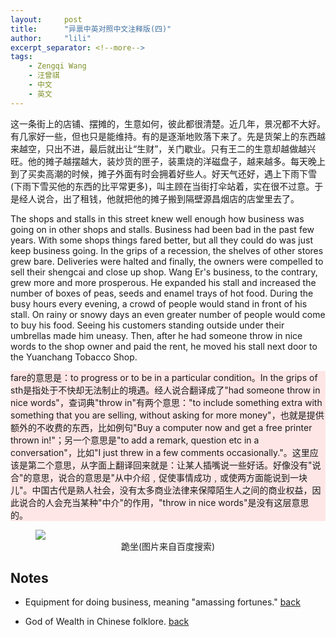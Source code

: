 ```yaml
---
layout:     post
title:      "异禀中英对照中文注释版(四)"
author:     "lili"
excerpt_separator: <!--more-->
tags:
    - Zengqi Wang
    - 汪曾祺
    - 中文
    - 英文
---
```


 <!--more-->
 

这一条街上的店铺、摆摊的，生意如何，彼此都很清楚。近几年，景况都不大好。有几家好一些，但也只是能维持。有的是逐渐地败落下来了。先是货架上的东西越来越空，只出不进，最后就出让“生财”，关门歇业。只有王二的生意却越做越兴旺。他的摊子越摆越大，装炒货的匣子，装熏烧的洋磁盘子，越来越多。每天晚上到了买卖高潮的时候，摊子外面有时会拥着好些人。好天气还好，遇上下雨下雪(下雨下雪买他的东西的比平常更多)，叫主顾在当街打伞站着，实在很不过意。于是经人说合，出了租钱，他就把他的摊子搬到隔壁源昌烟店的店堂里去了。

The shops and stalls in this street knew well enough how business was going on in other shops and stalls. Business had been bad in the past few years. With some shops things fared better, but all they could do was just keep business going. In the grips of a recession, the shelves of other stores grew bare. Deliveries were halted and finally, the owners were compelled to sell their shengcai and close up shop. Wang Er's business, to the contrary, grew more and more prosperous. He expanded his stall and increased the number of boxes of peas, seeds and enamel trays of hot food. During the busy hours every evening, a crowd of people would stand in front of his stall. On rainy or snowy days an even greater number of people would come to buy his food. Seeing his customers standing outside under their umbrellas made him uneasy. Then, after he had someone throw in nice words to the shop owner and paid the rent, he moved his stall next door to the Yuanchang Tobacco Shop.

<p style='background-color:#ffe6e6;'>
fare的意思是：to progress or to be in a particular condition。In the grips of sth是指处于不快却无法制止的境遇。经人说合翻译成了"had someone throw in nice words"，查词典"throw in"有两个意思："to include something extra with something that you are selling, without asking for more money"，也就是提供额外的不收费的东西，比如例句"Buy a computer now and get a free printer thrown in!"；另一个意思是"to add a remark, question etc in a conversation"，比如"I just threw in a few comments occasionally."。这里应该是第二个意思，从字面上翻译回来就是：让某人插嘴说一些好话。好像没有"说合"的意思，说合的意思是"从中介绍﹐促使事情成功﹐或使两方面能说到一块儿"。中国古代是熟人社会，没有太多商业法律来保障陌生人之间的商业权益，因此说合的人会充当某种"中介"的作用，"throw in nice words"是没有这层意思的。
 
<figure>
<img src='/img/wangen/13.jpg'>
<figcaption style='text-align: center;'>跪坐(图片来自百度搜索)</figcaption>
</figure>
 
</p>
 
 
## Notes
 
* <a name='z_2'></a> Equipment for doing business, meaning "amassing fortunes." <a href='#zb_2'>back</a>

* <a name='z_3'></a> God of Wealth in Chinese folklore. <a href='#zb_3'>back</a>

 

